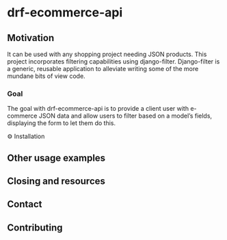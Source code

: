 # drf-ecommerce-api
## Motivation
It can be used with any shopping project needing JSON products. This project incorporates filtering capabilities using django-filter. Django-filter is a generic, reusable application to alleviate writing some of the more mundane bits of view code.

### Goal
The goal with drf-ecommerce-api is to provide a client user with e-commerce JSON data and allow users to filter based on a model’s fields, displaying the form to let them do this.

⚙️ Installation

## Other usage examples
## Closing and resources 
## Contact
## Contributing
